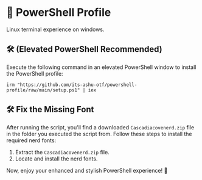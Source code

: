 # 🎨 PowerShell Profile

Linux terminal experience on windows.

## 🛠️  (Elevated PowerShell Recommended)

Execute the following command in an elevated PowerShell window to install the PowerShell profile:

```
irm "https://github.com/its-ashu-otf/powershell-profile/raw/main/setup.ps1" | iex
```

## 🛠️ Fix the Missing Font

After running the script, you'll find a downloaded `Cascadiacovenerd.zip` file in the folder you executed the script from. Follow these steps to install the required nerd fonts:

1. Extract the `Cascadiacovenerd.zip` file.
2. Locate and install the nerd fonts.

Now, enjoy your enhanced and stylish PowerShell experience! 🚀
